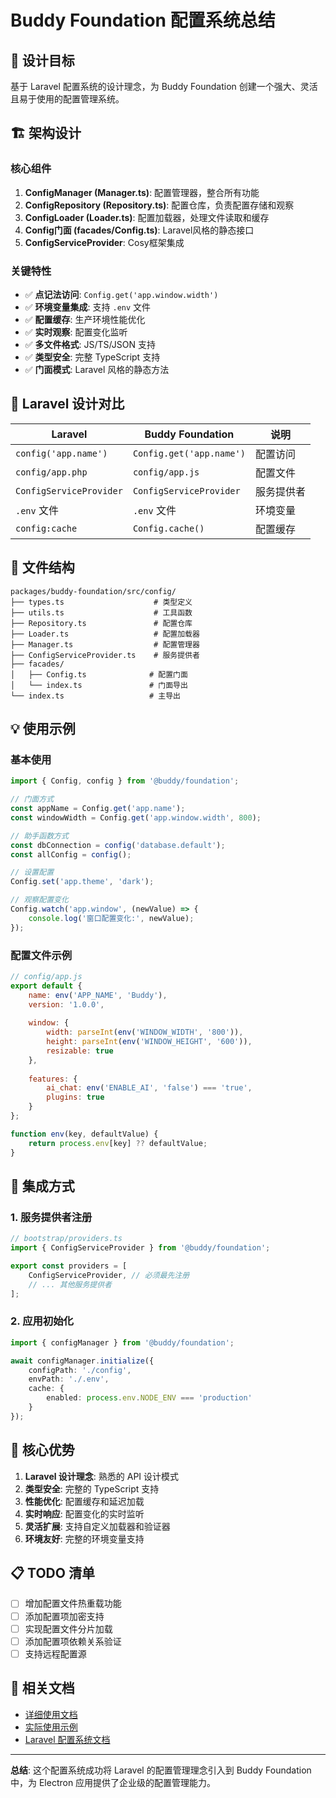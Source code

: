 # Buddy Foundation 配置系统总结

## 🎯 设计目标

基于 Laravel 配置系统的设计理念，为 Buddy Foundation 创建一个强大、灵活且易于使用的配置管理系统。

## 🏗️ 架构设计

### 核心组件

1. **ConfigManager (Manager.ts)**: 配置管理器，整合所有功能
2. **ConfigRepository (Repository.ts)**: 配置仓库，负责配置存储和观察
3. **ConfigLoader (Loader.ts)**: 配置加载器，处理文件读取和缓存
4. **Config门面 (facades/Config.ts)**: Laravel风格的静态接口
5. **ConfigServiceProvider**: Cosy框架集成

### 关键特性

- ✅ **点记法访问**: `Config.get('app.window.width')`
- ✅ **环境变量集成**: 支持 `.env` 文件
- ✅ **配置缓存**: 生产环境性能优化
- ✅ **实时观察**: 配置变化监听
- ✅ **多文件格式**: JS/TS/JSON 支持
- ✅ **类型安全**: 完整 TypeScript 支持
- ✅ **门面模式**: Laravel 风格的静态方法

## 🚀 Laravel 设计对比

| Laravel | Buddy Foundation | 说明 |
|---------|------------------|------|
| `config('app.name')` | `Config.get('app.name')` | 配置访问 |
| `config/app.php` | `config/app.js` | 配置文件 |
| `ConfigServiceProvider` | `ConfigServiceProvider` | 服务提供者 |
| `.env` 文件 | `.env` 文件 | 环境变量 |
| `config:cache` | `Config.cache()` | 配置缓存 |

## 📁 文件结构

```
packages/buddy-foundation/src/config/
├── types.ts                    # 类型定义
├── utils.ts                    # 工具函数
├── Repository.ts               # 配置仓库
├── Loader.ts                   # 配置加载器
├── Manager.ts                  # 配置管理器
├── ConfigServiceProvider.ts    # 服务提供者
├── facades/
│   ├── Config.ts              # 配置门面
│   └── index.ts               # 门面导出
└── index.ts                   # 主导出
```

## 💡 使用示例

### 基本使用

```typescript
import { Config, config } from '@buddy/foundation';

// 门面方式
const appName = Config.get('app.name');
const windowWidth = Config.get('app.window.width', 800);

// 助手函数方式
const dbConnection = config('database.default');
const allConfig = config();

// 设置配置
Config.set('app.theme', 'dark');

// 观察配置变化
Config.watch('app.window', (newValue) => {
    console.log('窗口配置变化:', newValue);
});
```

### 配置文件示例

```javascript
// config/app.js
export default {
    name: env('APP_NAME', 'Buddy'),
    version: '1.0.0',
    
    window: {
        width: parseInt(env('WINDOW_WIDTH', '800')),
        height: parseInt(env('WINDOW_HEIGHT', '600')),
        resizable: true
    },
    
    features: {
        ai_chat: env('ENABLE_AI', 'false') === 'true',
        plugins: true
    }
};

function env(key, defaultValue) {
    return process.env[key] ?? defaultValue;
}
```

## 🔧 集成方式

### 1. 服务提供者注册

```typescript
// bootstrap/providers.ts
import { ConfigServiceProvider } from '@buddy/foundation';

export const providers = [
    ConfigServiceProvider, // 必须最先注册
    // ... 其他服务提供者
];
```

### 2. 应用初始化

```typescript
import { configManager } from '@buddy/foundation';

await configManager.initialize({
    configPath: './config',
    envPath: './.env',
    cache: {
        enabled: process.env.NODE_ENV === 'production'
    }
});
```

## 🎉 核心优势

1. **Laravel 设计理念**: 熟悉的 API 设计模式
2. **类型安全**: 完整的 TypeScript 支持
3. **性能优化**: 配置缓存和延迟加载
4. **实时响应**: 配置变化的实时监听
5. **灵活扩展**: 支持自定义加载器和验证器
6. **环境友好**: 完整的环境变量支持

## 📋 TODO 清单

- [ ] 增加配置文件热重载功能
- [ ] 添加配置项加密支持
- [ ] 实现配置文件分片加载
- [ ] 添加配置项依赖关系验证
- [ ] 支持远程配置源

## 🔗 相关文档

- [详细使用文档](./config.md)
- [实际使用示例](./config-example.md)
- [Laravel 配置系统文档](https://laravel.com/docs/configuration)

---

**总结**: 这个配置系统成功将 Laravel 的配置管理理念引入到 Buddy Foundation 中，为 Electron 应用提供了企业级的配置管理能力。 